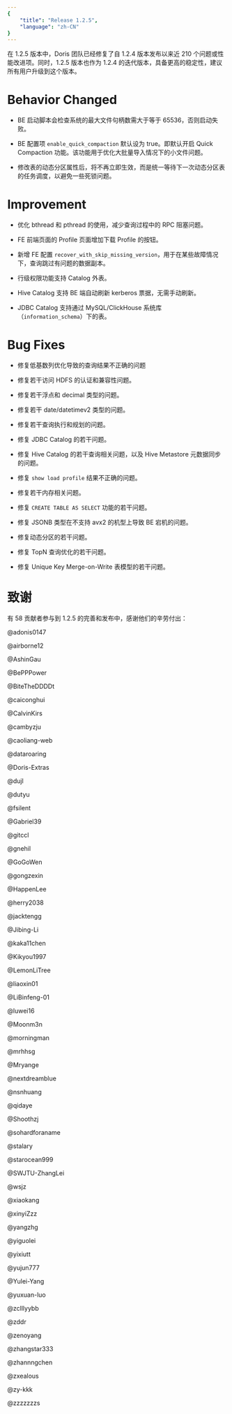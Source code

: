 ```yaml
---
{
    "title": "Release 1.2.5",
    "language": "zh-CN"
}
---
```


<!--
Licensed to the Apache Software Foundation (ASF) under one
or more contributor license agreements.  See the NOTICE file
distributed with this work for additional information
regarding copyright ownership.  The ASF licenses this file
to you under the Apache License, Version 2.0 (the
"License"); you may not use this file except in compliance
with the License.  You may obtain a copy of the License at

  http://www.apache.org/licenses/LICENSE-2.0

Unless required by applicable law or agreed to in writing,
software distributed under the License is distributed on an
"AS IS" BASIS, WITHOUT WARRANTIES OR CONDITIONS OF ANY
KIND, either express or implied.  See the License for the
specific language governing permissions and limitations
under the License.
-->

在 1.2.5 版本中，Doris 团队已经修复了自 1.2.4 版本发布以来近 210 个问题或性能改进项。同时，1.2.5 版本也作为 1.2.4 的迭代版本，具备更高的稳定性，建议所有用户升级到这个版本。

# Behavior Changed

- BE 启动脚本会检查系统的最大文件句柄数需大于等于 65536，否则启动失败。

- BE 配置项 `enable_quick_compaction` 默认设为 true。即默认开启 Quick Compaction 功能。该功能用于优化大批量导入情况下的小文件问题。

- 修改表的动态分区属性后，将不再立即生效，而是统一等待下一次动态分区表的任务调度，以避免一些死锁问题。

# Improvement

- 优化 bthread 和 pthread 的使用，减少查询过程中的 RPC 阻塞问题。

- FE 前端页面的 Profile 页面增加下载 Profile 的按钮。

- 新增 FE 配置 `recover_with_skip_missing_version`，用于在某些故障情况下，查询跳过有问题的数据副本。

- 行级权限功能支持 Catalog 外表。

- Hive Catalog 支持 BE 端自动刷新 kerberos 票据，无需手动刷新。

- JDBC Catalog 支持通过 MySQL/ClickHouse 系统库（`information_schema`）下的表。

# Bug Fixes

- 修复低基数列优化导致的查询结果不正确的问题

- 修复若干访问 HDFS 的认证和兼容性问题。

- 修复若干浮点和 decimal 类型的问题。

- 修复若干 date/datetimev2 类型的问题。

- 修复若干查询执行和规划的问题。

- 修复 JDBC Catalog 的若干问题。

- 修复 Hive Catalog 的若干查询相关问题，以及 Hive Metastore 元数据同步的问题。

- 修复 `show load profile` 结果不正确的问题。

- 修复若干内存相关问题。

- 修复 `CREATE TABLE AS SELECT` 功能的若干问题。

- 修复 JSONB 类型在不支持 avx2 的机型上导致 BE 宕机的问题。

- 修复动态分区的若干问题。

- 修复 TopN 查询优化的若干问题。

- 修复 Unique Key Merge-on-Write 表模型的若干问题。


# 致谢

有 58 贡献者参与到 1.2.5 的完善和发布中，感谢他们的辛劳付出：

@adonis0147

@airborne12

@AshinGau

@BePPPower

@BiteTheDDDDt

@caiconghui

@CalvinKirs

@cambyzju

@caoliang-web

@dataroaring

@Doris-Extras

@dujl

@dutyu

@fsilent

@Gabriel39

@gitccl

@gnehil

@GoGoWen

@gongzexin

@HappenLee

@herry2038

@jacktengg

@Jibing-Li

@kaka11chen

@Kikyou1997

@LemonLiTree

@liaoxin01

@LiBinfeng-01

@luwei16

@Moonm3n

@morningman

@mrhhsg

@Mryange

@nextdreamblue

@nsnhuang

@qidaye

@Shoothzj

@sohardforaname

@stalary

@starocean999

@SWJTU-ZhangLei

@wsjz

@xiaokang

@xinyiZzz

@yangzhg

@yiguolei

@yixiutt

@yujun777

@Yulei-Yang

@yuxuan-luo

@zclllyybb

@zddr

@zenoyang

@zhangstar333

@zhannngchen

@zxealous

@zy-kkk

@zzzzzzzs
